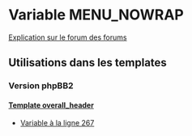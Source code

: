 # Variable MENU_NOWRAP
[Explication sur le forum des forums](http://forum.forumactif.com/t294113-listing-des-variables#MENU_NOWRAP)
## Utilisations dans les templates
### Version phpBB2
#### [Template overall_header](subsilver/overall_header.md)
* [Variable à la ligne 267](../subsilver/overall_header.tpl#L267)